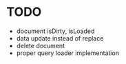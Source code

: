 # TODO

* document isDirty, isLoaded
* data update instead of replace
* delete document
* proper query loader implementation
